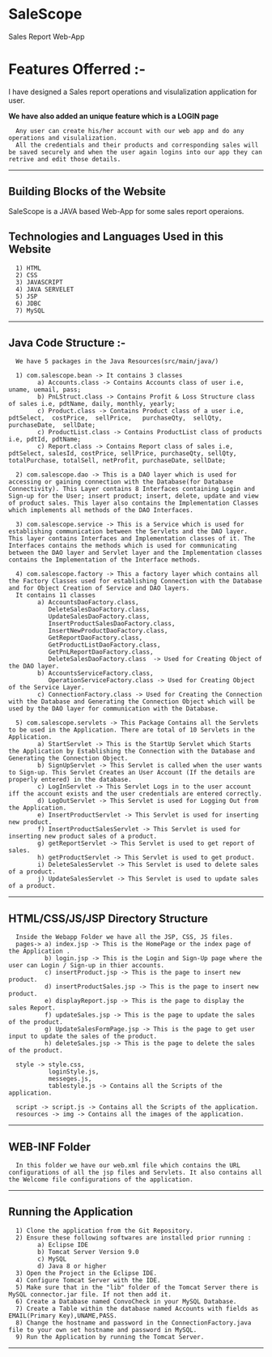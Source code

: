 # SaleScope

Sales Report Web-App

# Features Offerred :-

I have designed a Sales report operations and visulalization application for user.

**We have also added an unique feature which is a LOGIN page**

      Any user can create his/her account with our web app and do any operations and visulalization.
      All the credentials and their products and corresponding sales will be saved securely and when the user again logins into our app they can retrive and edit those details.

---

## Building Blocks of the Website

SaleScope is a JAVA based Web-App for some sales report operaions.

## Technologies and Languages Used in this Website

      1) HTML
      2) CSS
      3) JAVASCRIPT
      4) JAVA SERVELET
      5) JSP
      6) JDBC
      7) MySQL

---

## Java Code Structure :-

      We have 5 packages in the Java Resources(src/main/java/)

      1) com.salescope.bean -> It contains 3 classes
            a) Accounts.class -> Contains Accounts class of user i.e, uname, uemail, pass;
            b) PnLStruct.class -> Contains Profit & Loss Structure class of sales i.e, pdtName, daily, monthly, yearly;
            c) Product.class -> Contains Product class of a user i.e, pdtSelect,  costPrice,  sellPrice,   purchaseQty,  sellQty,  purchaseDate,  sellDate;
            c) ProductList.class -> Contains ProductList class of products i.e, pdtId, pdtName;
            c) Report.class -> Contains Report class of sales i.e, pdtSelect, salesId, costPrice, sellPrice, purchaseQty, sellQty, totalPurchase, totalSell, netProfit, purchaseDate, sellDate;

      2) com.salescope.dao -> This is a DAO layer which is used for accessing or gaining connection with the Database(for Database Connectivity). This Layer contains 8 Interfaces containing Login and Sign-up for the User; insert product; insert, delete, update and view of product sales. This layer also contains the Implementation Classes which implements all methods of the DAO Interfaces.

      3) com.salescope.service -> This is a Service which is used for establishing communication between the Servlets and the DAO layer. This layer contains Interfaces and Implementation classes of it. The Interfaces contains the methods which is used for communicating between the DAO layer and Servlet layer and the Implementation classes contains the Implementation of the Interface methods.

      4) com.salescope.factory -> This a factory layer which contains all the Factory Classes used for establishing Connection with the Database and for Object Creation of Service and DAO layers.
      It contains 11 classes
            a) AccountsDaoFactory.class,
               DeleteSalesDaoFactory.class,
               UpdateSalesDaoFactory.class,
               InsertProductSalesDaoFactory.class,
               InsertNewProductDaoFactory.class,
               GetReportDaoFactory.class,
               GetProductListDaoFactory.class,
               GetPnLReportDaoFactory.class,
               DeleteSalesDaoFactory.class  -> Used for Creating Object of the DAO layer.
            b) AccountsServiceFactory.class,
               OperationServiceFactory.class -> Used for Creating Object of the Service Layer.
            c) ConnectionFactory.class -> Used for Creating the Connection with the Database and Generating the Connection Object which will be used by the DAO layer for communication with the Database.

      5) com.salescope.servlets -> This Package Contains all the Servlets to be used in the Application. There are total of 10 Servlets in the Application.
            a) StartServlet -> This is the StartUp Servlet which Starts the Application by Establishing the Connection with the Database and Generating the Connection Object.
            b) SignUpServlet -> This Servlet is called when the user wants to Sign-up. This Servlet Creates an User Account (If the details are properly entered) in the database.
            c) LogInServlet -> This Servlet Logs in to the user account iff the account exists and the user credentials are entered correctly.
            d) LogOutServlet -> This Servlet is used for Logging Out from the Application.
            e) InsertProductServlet -> This Servlet is used for inserting new product.
            f) InsertProductSalesServlet -> This Servlet is used for inserting new product sales of a product.
            g) getReportServlet -> This Servlet is used to get report of sales.
            h) getProductServlet -> This Servlet is used to get product.
            i) DeleteSalesServlet -> This Servlet is used to delete sales of a product.
            j) UpdateSalesServlet -> This Servlet is used to update sales of a product.

---

## HTML/CSS/JS/JSP Directory Structure

      Inside the Webapp Folder we have all the JSP, CSS, JS files.
      pages-> a) index.jsp -> This is the HomePage or the index page of the Application .
              b) login.jsp -> This is the Login and Sign-Up page where the user can Login / Sign-up in thier accounts.
              c) insertProduct.jsp -> This is the page to insert new product.
              d) insertProductSales.jsp -> This is the page to insert new product.
              e) displayReport.jsp -> This is the page to display the sales Report.
              f) updateSales.jsp -> This is the page to update the sales of the product.
              g) UpdateSalesFormPage.jsp -> This is the page to get user input to update the sales of the product.
              h) deleteSales.jsp -> This is the page to delete the sales of the product.

      style -> style.css,
               loginStyle.js,
               messeges.js,
               tablestyle.js -> Contains all the Scripts of the application.

      script -> script.js -> Contains all the Scripts of the application.
      resources -> img -> Contains all the images of the application.

---

## WEB-INF Folder

      In this folder we have our web.xml file which contains the URL configurations of all the jsp files and Servlets. It also contains all the Welcome file configurations of the application.

---

## Running the Application

      1) Clone the application from the Git Repository.
      2) Ensure these following softwares are installed prior running :
            a) Eclipse IDE
            b) Tomcat Server Version 9.0
            c) MySQL
            d) Java 8 or higher
      3) Open the Project in the Eclipse IDE.
      4) Configure Tomcat Server with the IDE.
      5) Make sure that in the "lib" folder of the Tomcat Server there is MySQL connector.jar file. If not then add it.
      6) Create a Database named ConvoCheck in your MySQL Database.
      7) Create a Table within the database named Accounts with fields as EMAIL(Primary Key),UNAME,PASS.
      8) Change the hostname and password in the ConnectionFactory.java file to your own set hostname and password in MySQL.
      9) Run the Application by running the Tomcat Server.

---
